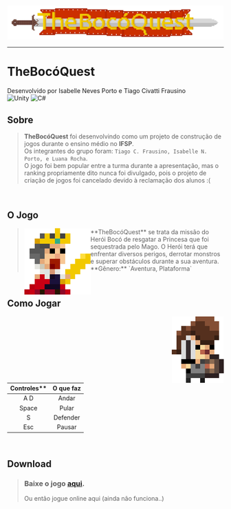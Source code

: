 <center>
	<img src="images/Logo.png" width=1058 alt="TheBocoQuest Logo"/>
</center>

---

# TheBocóQuest
Desenvolvido por Isabelle Neves Porto e Tiago Civatti Frausino  
![Unity](https://img.shields.io/badge/Unity-ffffff?logo=Unity&logoColor=black&style=for-the-badge)
![C#](https://img.shields.io/badge/C%20Sharp-239120?logo=csharp&style=for-the-badge)


 ## Sobre
> **TheBocóQuest** foi desenvolvindo como um projeto de construção de jogos durante o ensino médio no **IFSP**.  
> Os integrantes do grupo foram: `Tiago C. Frausino, Isabelle N. Porto, e Luana Rocha`.  
> O jogo foi bem popular entre a turma durante a apresentação, mas o ranking propriamente dito nunca foi divulgado, pois o projeto de criação de jogos foi cancelado devido à reclamação dos alunos :(

<br>

 ## O Jogo
> <img align="left" src="images/king.png" width=154 alt="The High King">
> **TheBocóQuest** se trata da missão do Herói Bocó de resgatar a Princesa que foi sequestrada pelo Mago. O Herói terá que enfrentar diversos perigos, derrotar monstros e superar obstáculos durante a sua aventura.  
> **Gênero:** `Aventura, Plataforma`

<br>

 ## Como Jogar
> <img align="right" src="images/player.png" width=121 alt="Hero">  
| Controles** | O que faz |
| :-------: | :-------: |
|A D        | Andar     |
|Space|Pular|
|S|Defender|
|Esc|Pausar|

<br>

## Download
> ### Baixe o jogo [aqui](https://raw.github.com/IsabelleNP/TheBocoQuest/main/TheBocoQuest.exe).  
> Ou então jogue online aqui (ainda não funciona..)

